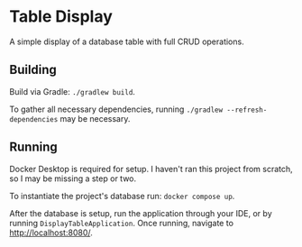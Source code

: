 # Table Display

A simple display of a database table with full CRUD operations.

## Building
Build via Gradle: `./gradlew build`.

To gather all necessary dependencies, running `./gradlew --refresh-dependencies` may be necessary.

## Running
Docker Desktop is required for setup. I haven't ran this project from scratch, so I may be missing a step or two.

To instantiate the project's database run: `docker compose up`.

After the database is setup, run the application through your IDE, or by running `DisplayTableApplication`. 
Once running, navigate to [http://localhost:8080/](http://localhost:8080/).
